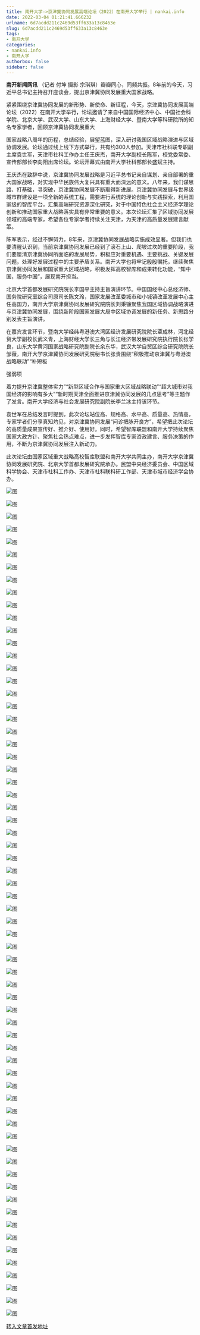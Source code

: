 ```yaml
---
title: 南开大学->京津冀协同发展高端论坛（2022）在南开大学举行 | nankai.info
date: 2022-03-04 01:21:41.666232
urlname: 6d7acdd211c2469d53ff633a13c8463e
slug: 6d7acdd211c2469d53ff633a13c8463e
tags: 
- 南开大学
categories:
- nankai.info
- 南开大学
authorbox: false
sidebar: false
---
```

**南开新闻网讯** （记者 付坤 摄影 宗琪琪）瓣瓣同心，同频共振。8年前的今天，习近平总书记主持召开座谈会，提出京津冀协同发展重大国家战略。

紧紧围绕京津冀协同发展的新形势、新使命、新征程，今天，京津冀协同发展高端论坛（2022）在南开大学举行，论坛邀请了来自中国国际经济中心、中国社会科学院、北京大学、武汉大学、山东大学、上海财经大学、暨南大学等科研院所的知名专家学者，回顾京津冀协同发展重大
<!--more-->
国家战略八周年的历程，总结经验，展望蓝图，深入研讨我国区域战略演进与区域协调发展。论坛通过线上线下方式举行，共有约300人参加。天津市社科联专职副主席袁世军，天津市社科工作办主任王庆杰，南开大学副校长陈军，校党委常委、宣传部部长李向阳出席论坛。论坛开幕式由南开大学社科部部长盛斌主持。

王庆杰在致辞中说，京津冀协同发展战略是习近平总书记亲自谋划、亲自部署的重大国家战略，对实现中华民族伟大复兴具有重大而深远的意义。八年来，我们谋思路、打基础，寻突破，京津冀协同发展不断取得新进展。京津冀协同发展与世界级城市群建设是一项全新的系统工程，需要进行系统的理论创新与实践探索，利用国家级的智库平台，汇集高端研究资源深化研究，对于中国特色社会主义经济学理论创新和推动国家重大战略落实具有非常重要的意义。本次论坛汇集了区域协同发展领域的高端专家，希望各位专家学者持续关注天津，为天津的高质量发展建言献策。

陈军表示，经过不懈努力，8年来，京津冀协同发展战略实施成效显著。但我们也要清醒认识到，当前京津冀协同发展已经到了滚石上山、爬坡过坎的重要阶段，我们要厘清京津冀协同所面临的发展局势，积极应对重要机遇、主要挑战、关键发展问题，处理好发展过程中的主要矛盾关系。南开大学也将牢记殷殷嘱托，继续聚焦京津冀协同发展和国家重大区域战略，积极发挥高校智库和成果转化功能，“知中国，服务中国”，展现南开担当。

北京大学首都发展研究院院长李国平主持主旨演讲环节。中国国经中心总经济师、国务院研究室综合司原司长陈文玲，国家发展改革委城市和小城镇改革发展中心主任高国力，南开大学京津冀协同发展研究院院长刘秉镰聚焦我国区域协调战略演进与京津冀协同发展，围绕新阶段国家发展大局中区域协调发展的新任务、新思路分别发表主旨演讲。

在嘉宾发言环节，暨南大学经纬粤港澳大湾区经济发展研究院院长覃成林，河北经贸大学副校长武义青，上海财经大学长三角与长江经济带发展研究院执行院长张学良，山东大学黄河国家战略研究院副院长余东华，武汉大学自贸区综合研究院院长邹薇，南开大学京津冀协同发展研究院秘书长张贵围绕“积极推动京津冀与粤港澳战略联动”“补短板

强弱项

着力提升京津冀整体实力”“新型区域合作与国家重大区域战略联动”“超大城市对我国经济的影响有多大”“新时期天津全面推进京津冀协同发展的几点思考”等主题作了发言。南开大学经济与社会发展研究院副院长李兰冰主持该环节。

袁世军在总结发言时提到，此次论坛站位高、规格高、水平高、质量高、热情高，专家学者们分享真知灼见，对京津冀协同发展“问诊把脉开良方”，希望把此次论坛的高质量成果宣传好、推介好、使用好。同时，希望智库联盟和南开大学持续聚焦国家大政方针、聚焦社会热点难点，进一步发挥智库专家咨政建言、服务决策的作用，不断为京津冀协同发展注入新动力。

此次论坛由国家区域重大战略高校智库联盟和南开大学共同主办，南开大学京津冀协同发展研究院、北京大学首都发展研究院承办。民盟中央经济委员会、中国区域科学协会、天津市社科工作办、天津市社科联科研工作部、天津市城市经济学会协办。

![图](http://news.nankai.edu.cn/ywsd/system/2022/02/26/g)

![图](http://news.nankai.edu.cn/ywsd/system/2022/02/26/p)

![图](http://news.nankai.edu.cn/ywsd/system/2022/02/26/j)

![图](http://news.nankai.edu.cn/ywsd/system/2022/02/26/)

![图](http://news.nankai.edu.cn/ywsd/system/2022/02/26/a)

![图](http://news.nankai.edu.cn/ywsd/system/2022/02/26/a)

![图](http://news.nankai.edu.cn/ywsd/system/2022/02/26/c)

![图](http://news.nankai.edu.cn/ywsd/system/2022/02/26/3)

![图](http://news.nankai.edu.cn/ywsd/system/2022/02/26/4)

![图](http://news.nankai.edu.cn/ywsd/system/2022/02/26/3)

![图](http://news.nankai.edu.cn/ywsd/system/2022/02/26/8)

![图](http://news.nankai.edu.cn/ywsd/system/2022/02/26/3)

![图](http://news.nankai.edu.cn/ywsd/system/2022/02/26/_)

![图](http://news.nankai.edu.cn/ywsd/system/2022/02/26/1)

![图](http://news.nankai.edu.cn/ywsd/system/2022/02/26/3)

![图](http://news.nankai.edu.cn/ywsd/system/2022/02/26/8)

![图](http://news.nankai.edu.cn/ywsd/system/2022/02/26/4)

![图](http://news.nankai.edu.cn/ywsd/system/2022/02/26/4)

![图](http://news.nankai.edu.cn/ywsd/system/2022/02/26/0)

![图](http://news.nankai.edu.cn/ywsd/system/2022/02/26/0)

![图](http://news.nankai.edu.cn/ywsd/system/2022/02/26/0)

![图](http://news.nankai.edu.cn/ywsd/system/2022/02/26/3)

![图](http://news.nankai.edu.cn/ywsd/system/2022/02/26/0)

![图](http://news.nankai.edu.cn/ywsd/system/2022/02/26/0)

![图](http://news.nankai.edu.cn/)

![图](http://news.nankai.edu.cn/ywsd/system/2022/02/26/8)

![图](http://news.nankai.edu.cn/ywsd/system/2022/02/26/4)

![图](http://news.nankai.edu.cn/ywsd/system/2022/02/26/4)

![图](http://news.nankai.edu.cn/)

![图](http://news.nankai.edu.cn/ywsd/system/2022/02/26/0)

![图](http://news.nankai.edu.cn/ywsd/system/2022/02/26/0)

![图](http://news.nankai.edu.cn/ywsd/system/2022/02/26/0)

![图](http://news.nankai.edu.cn/)

![图](http://news.nankai.edu.cn/ywsd/system/2022/02/26/3)

![图](http://news.nankai.edu.cn/ywsd/system/2022/02/26/0)

![图](http://news.nankai.edu.cn/ywsd/system/2022/02/26/0)

![图](http://news.nankai.edu.cn/)

![图](http://news.nankai.edu.cn/ywsd/system/2022/02/26/c)

![图](http://news.nankai.edu.cn/ywsd/system/2022/02/26/i)

![图](http://news.nankai.edu.cn/ywsd/system/2022/02/26/p)

![图](http://news.nankai.edu.cn/)

![图](http://news.nankai.edu.cn/ywsd/system/2022/02/26/n)

![图](http://news.nankai.edu.cn/ywsd/system/2022/02/26/c)

![图](http://news.nankai.edu.cn/ywsd/system/2022/02/26/)

![图](http://news.nankai.edu.cn/ywsd/system/2022/02/26/u)

![图](http://news.nankai.edu.cn/ywsd/system/2022/02/26/d)

![图](http://news.nankai.edu.cn/ywsd/system/2022/02/26/e)

![图](http://news.nankai.edu.cn/ywsd/system/2022/02/26/)

![图](http://news.nankai.edu.cn/ywsd/system/2022/02/26/i)

![图](http://news.nankai.edu.cn/ywsd/system/2022/02/26/a)

![图](http://news.nankai.edu.cn/ywsd/system/2022/02/26/k)

![图](http://news.nankai.edu.cn/ywsd/system/2022/02/26/n)

![图](http://news.nankai.edu.cn/ywsd/system/2022/02/26/a)

![图](http://news.nankai.edu.cn/ywsd/system/2022/02/26/n)

![图](http://news.nankai.edu.cn/ywsd/system/2022/02/26/)

![图](http://news.nankai.edu.cn/ywsd/system/2022/02/26/s)

![图](http://news.nankai.edu.cn/ywsd/system/2022/02/26/w)

![图](http://news.nankai.edu.cn/ywsd/system/2022/02/26/e)

![图](http://news.nankai.edu.cn/ywsd/system/2022/02/26/n)

![图](http://news.nankai.edu.cn/)

![图](http://news.nankai.edu.cn/)

![图](http://news.nankai.edu.cn/ywsd/system/2022/02/26/:)

![图](http://news.nankai.edu.cn/ywsd/system/2022/02/26/p)

![图](http://news.nankai.edu.cn/ywsd/system/2022/02/26/t)

![图](http://news.nankai.edu.cn/ywsd/system/2022/02/26/t)

![图](http://news.nankai.edu.cn/ywsd/system/2022/02/26/h)

[转入文章首发地址](http://news.nankai.edu.cn/ywsd/system/2022/02/26/030050397.shtml)